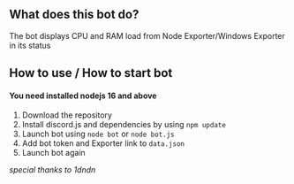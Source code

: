 ## What does this bot do?
The bot displays CPU and RAM load from Node Exporter/Windows Exporter in its status
## How to use / How to start bot
#### You need installed nodejs 16 and above
1. Download the repository
1. Install discord.js and dependencies by using `npm update`
1. Launch bot using `node bot` or `node bot.js`
1. Add bot token and Exporter link to `data.json`
1. Launch bot again

*special thanks to 1dndn*
